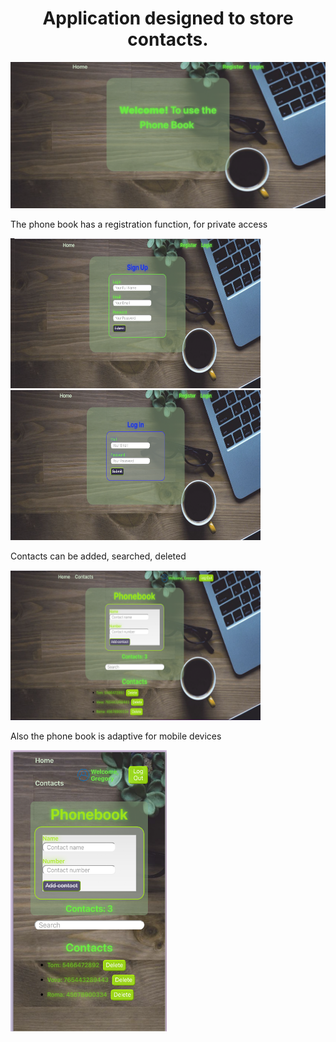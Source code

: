<h1 align="center">Application designed to store contacts.</h1>
<img src="./readme/Home.png" alt="домашняя страничка">
<p align="left">The phone book has a registration function, for private access</p>
<div display="flex" gap="20px">
<img src="./readme/SignIn.png" alt="singin" width=400 height=240>
<img src="./readme/LogIn.png" alt="login" width=400 height=240>
</div>
<p align="left">Contacts can be added, searched, deleted</p>
<img src="./readme/Contacts.png"  width=400 height=240>
<p align="left">Also the phone book is adaptive for mobile devices</p>
<img src="./readme/Adaptiv.png"  width=250 height=450>